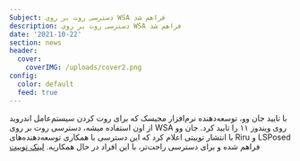 ```yaml
---
Subject: دسترسی روت بر روی WSA فراهم شد
description: دسترسی روت بر روی WSA فراهم شد
date: '2021-10-22'
section: news
header:
  cover:
    coverIMG: /uploads/cover2.png
config:
  color: default
  feed: true
---
```

با تایید جان وو، توسعه‌دهنده نرم‌افزار مجیسک که برای روت کردن سیستم‌عامل اندروید از اون استفاده میشه، دسترسی روت بر روی WSA روی ویندوز ۱۱ را تایید کرد. جان وو با انتشار توییتی اعلام کرد که این دسترسی با همکاری توسعه‌دهنده‌های Riru‌ و LSPosed فراهم شده و برای دسترسی راحت‌تر، با این افراد در حال همکاریه. [لینک توییت](https://twitter.com/topjohnwu/status/1451282578514735131)
